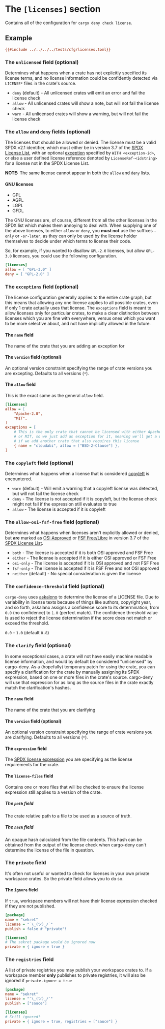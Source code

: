 # The `[licenses]` section

Contains all of the configuration for `cargo deny check license`.

## Example

```ini
{{#include ../../../../tests/cfg/licenses.toml}}
```

### The `unlicensed` field (optional)

Determines what happens when a crate has not explicitly specified its license 
terms, and no license information could be confidently detected via `LICENSE*` 
files in the crate's source.

* `deny` (default) - All unlicensed crates will emit an error and fail the 
license check
* `allow` - All unlicensed crates will show a note, but will not fail the 
license check
* `warn` - All unlicensed crates will show a warning, but will not fail the 
license check

### The `allow` and `deny` fields (optional)

The licenses that should be allowed or denied. The license must be a valid SPDX 
v2.1 identifier, which must either be in version 3.7 of the 
[SPDX License List](https://spdx.org/licenses/), with an optional 
[exception](https://spdx.org/licenses/exceptions-index.html) specified by 
`WITH <exception-id>`, or else a user defined license reference denoted by 
`LicenseRef-<idstring>` for a license not in the SPDX License List.

**NOTE:** The same license cannot appear in both the `allow` and `deny` lists.

#### GNU licenses

* GPL
* AGPL
* LGPL
* GFDL

The GNU licenses are, of course, different from all the other licenses in the 
SPDX list which makes them annoying to deal with. When supplying one of the 
above licenses, to either `allow` or `deny`, you **must not** use the suffixes 
`-only` or `-or-later`, as they can only be used by the license holder 
themselves to decide under which terms to license their code.

So, for example, if you wanted to disallow `GPL-2.0` licenses, but allow 
`GPL-3.0` licenses, you could use the following configuration.

```ini
[licenses]
allow = [ "GPL-3.0" ]
deny = [ "GPL-2.0" ]
```

### The `exceptions` field (optional)

The license configuration generally applies to the entire crate graph, but this 
means that allowing any one license applies to all possible crates, even if 
only 1 crate actually uses that license. The `exceptions` field is meant to 
allow licenses only for particular crates, to make a clear distinction between 
licenses which you are fine with everywhere, versus ones which you want to be 
more selective about, and not have implicitly allowed in the future.

#### The `name` field

The name of the crate that you are adding an exception for

#### The `version` field (optional)

An optional version constraint specifying the range of crate versions you are 
excepting. Defaults to all versions (`*`).

#### The `allow` field

This is the exact same as the general `allow` field.

```ini
[licenses]
allow = [
    "Apache-2.0",
    "MIT",
]
exceptions = [
    # This is the only crate that cannot be licensed with either Apache-2.0
    # or MIT, so we just add an exception for it, meaning we'll get a warning
    # if we add another crate that also requires this license
    { name = "cloudabi", allow = ["BSD-2-Clause"] },
]
```

### The `copyleft` field (optional)

Determines what happens when a license that is considered
[copyleft](https://en.wikipedia.org/wiki/Copyleft) is encountered.

* `warn` (default) - Will emit a warning that a copyleft license was detected, 
but will not fail the license check
* `deny` - The license is not accepted if it is copyleft, but the license check
might not fail if the expression still evaluates to true
* `allow` - The license is accepted if it is copyleft

### The `allow-osi-fsf-free` field (optional)

Determines what happens when licenses aren't explicitly allowed or denied, but 
**are** marked as [OSI Approved](https://opensource.org/licenses) or 
[FSF Free/Libre](https://www.gnu.org/licenses/license-list.en.html) in version
3.7 of the [SPDX License List](https://spdx.org/licenses/).

* `both` - The license is accepted if it is both OSI approved and FSF Free
* `either` - The license is accepted if it is either OSI approved or FSF Free
* `osi-only` - The license is accepted if it is OSI approved and not FSF Free
* `fsf-only` - The license is accepted if it is FSF Free and not OSI approved
* `neither` (default) - No special consideration is given the license

### The `confidence-threshold` field (optional)

`cargo-deny` uses [askalono](https://github.com/amzn/askalono) to determine the 
license of a LICENSE file. Due to variability in license texts because of things
like authors, copyright year, and so forth, askalano assigns a confidence score
to its determination, from `0.0` (no confidence) to `1.0` (perfect match). The 
confidence threshold value is used to reject the license determination if the
score does not match or exceed the threshold.

`0.0` - `1.0` (default `0.8`)

### The `clarify` field (optional)

In some exceptional cases, a crate will not have easily machine readable license
information, and would by default be considered "unlicensed" by cargo-deny. As a
(hopefully) temporary patch for using the crate, you can specify a clarification
for the crate by manually assigning its SPDX expression, based on one or more 
files in the crate's source. cargo-deny will use that expression for as long as
the source files in the crate exactly match the clarification's hashes.

#### The `name` field

The name of the crate that you are clarifying

#### The `version` field (optional)

An optional version constraint specifying the range of crate versions you are
clarifying. Defaults to all versions (`*`).

#### The `expression` field

The [SPDX license expression][SPDX-expr] you are specifying as the license 
requirements for the crate.

#### The `license-files` field

Contains one or more files that will be checked to ensure the license 
expression still applies to a version of the crate. 

##### The `path` field

The crate relative path to a file to be used as a source of truth.

##### The `hash` field

An opaque hash calculated from the file contents. This hash can be obtained
from the output of the license check when cargo-deny can't determine the license
of the file in question.

### The `private` field

It's often not useful or wanted to check for licenses in your own private
workspace crates. So the private field allows you to do so.

#### The `ignore` field

If `true`, workspace members will not have their license expression checked if
they are not published.

```ini
[package]
name = "sekret"
license = "¯\_(ツ)_/¯"
publish = false # "private"!
```

```ini
[licenses]
# The sekret package would be ignored now
private = { ignore = true }
```

### The `registries` field

A list of private registries you may publish your workspace crates to. If a
workspace member **only** publishes to private registries, it will also be 
ignored if `private.ignore = true`

```ini
[package]
name = "sekret"
license = "¯\_(ツ)_/¯"
publish = ["sauce"]
```

```ini
[licenses]
# Still ignored!
private = { ignore = true, registries = ["sauce"] }
```

[SPDX-expr]: https://spdx.org/spdx-specification-21-web-version#h.jxpfx0ykyb60
